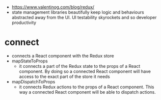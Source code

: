 - https://www.valentinog.com/blog/redux/
- state management libraries beautifully keep logic and behaviours abstracted away from the UI. UI testability skyrockets and so developer productivity

# connect 
- connects a React component with the Redux store
- mapStateToProps 
    - it connects a part of the Redux state to the props of a React component. By doing so a connected React component will have access to the exact part of the store it needs
- mapDispatchToProps 
    - it connects Redux actions to the props of a React component. This way a connected React component will be able to dispatch actions.